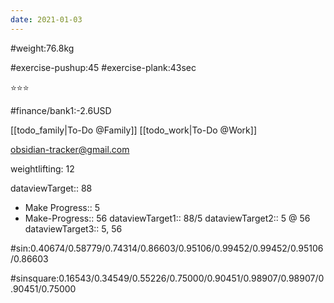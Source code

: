 ```yaml
---
date: 2021-01-03
---
```


#weight:76.8kg

#exercise-pushup:45
#exercise-plank:43sec


⭐⭐⭐


#finance/bank1:-2.6USD

[[todo_family|To-Do @Family]]
[[todo_work|To-Do @Work]]

obsidian-tracker@gmail.com

weightlifting: 12

dataviewTarget:: 88
- Make Progress:: 5
- Make-Progress:: 56
dataviewTarget1:: 88/5
dataviewTarget2:: 5 @ 56
dataviewTarget3:: 5, 56

#sin:0.40674/0.58779/0.74314/0.86603/0.95106/0.99452/0.99452/0.95106/0.86603

#sinsquare:0.16543/0.34549/0.55226/0.75000/0.90451/0.98907/0.98907/0.90451/0.75000

